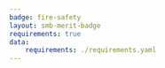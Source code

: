 ```yaml
---
badge: fire-safety
layout: smb-merit-badge
requirements: true
data:
    requirements: ./requirements.yaml
---
```

